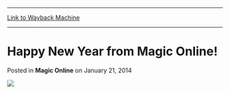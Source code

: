 
---
[Link to Wayback Machine](https://web.archive.org/web/20211026032433/https://magic.wizards.com/en/articles/archive/mtgo-articles/happy-new-year-magic-online-2013-12-30)

[_metadata_:generator]:- "Drupal 7 (http://drupal.org)"
[_metadata_:node]:- "152846"
[_metadata_:path_date]:- "2013-12-30"
[_metadata_:publish_date]:- "2014-01-21"
[_metadata_:source]:- "div-main-content"
[_metadata_:title]:- "Happy New Year from Magic Online!"
[_metadata_:wayback_capture_timestamp]:- "2021-10-26 03:24:33"
[_metadata_:wayback_raw_url]:- "https://web.archive.org/web/20211026032433id_/https://magic.wizards.com/en/articles/archive/mtgo-articles/happy-new-year-magic-online-2013-12-30"
[_metadata_:wayback_url]:- "https://magic.wizards.com/en/articles/archive/mtgo-articles/happy-new-year-magic-online-2013-12-30"
---


Happy New Year from Magic Online!
=================================



 Posted in **Magic Online**
 on January 21, 2014 











![](https://media.wizards.com/legacy/mtg/images/digital/magiconline/newyears.jpg)







